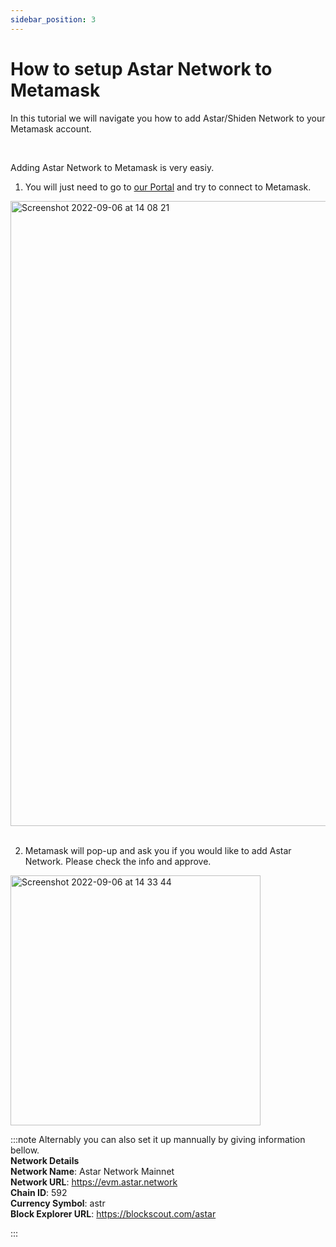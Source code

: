```yaml
---
sidebar_position: 3
---
```


# How to setup Astar Network to Metamask

In this tutorial we will navigate you how to add Astar/Shiden Network to your Metamask account.

<br />

Adding Astar Network to Metamask is very easiy.
<br />
1. You will just need to go to [our Portal](https://portal.astar.network/) and try to connect to Metamask.

<img width="1000" alt="Screenshot 2022-09-06 at 14 08 21" src="https://user-images.githubusercontent.com/77480847/188554147-02f09f39-6051-4f7f-8e6f-d263867afb88.png" /><br />
<br />

2. Metamask will pop-up and ask you if you would like to add Astar Network. Please check the info and approve.<br />

<img width="400" alt="Screenshot 2022-09-06 at 14 33 44" src="https://user-images.githubusercontent.com/77480847/188554595-bd9b0a82-5d15-4420-9eda-44c32418d2a1.png" />

<br />

:::note
Alternably you can also set it up mannually by giving information bellow.
<br />
**Network Details**<br />
**Network Name**: Astar Network Mainnet<br />
**Network URL**: https://evm.astar.network<br />
**Chain ID**: 592<br />
**Currency Symbol**: astr<br />
**Block Explorer URL**: https://blockscout.com/astar

:::
